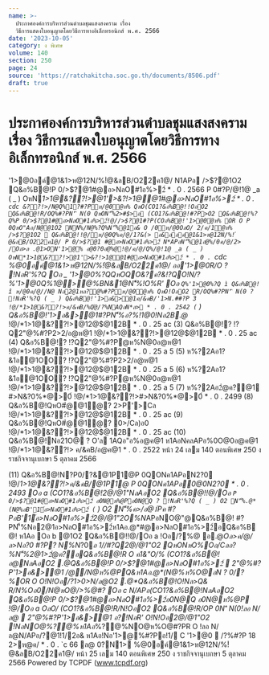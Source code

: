 ```yaml
---
name: >-
  ประกาศองค์การบริหารส่วนตำบลชุมแสงสงคราม เรื่อง
  วิธีการแสดงใบอนุญาตโดยวิธีการทางอิเล็กทรอนิกส์ พ.ศ. 2566
date: '2023-10-05'
category: ง พิเศษ
volume: 140
section: 250
page: 24
source: 'https://ratchakitcha.soc.go.th/documents/8506.pdf'
draft: true
---
```


# ประกาศองค์การบริหารส่วนตำบลชุมแสงสงคราม เรื่อง วิธีการแสดงใบอนุญาตโดยวิธีการทางอิเล็กทรอนิกส์ พ.ศ. 2566

'1>@0อค์@1&1>ห@12N/%!ํ@&ลB/O22ค1@/ N1APอ />$?@1O2 Q&อ%B@!P 0/>$?@1#@อ>NลO#1อ%>2์ * . 0 . 2566 P 0#?P/@!1@ _a ( _ ) OหN*1>1@&??!>@1'>&?!>1@@1#@อ>NลO#1อ%>2์ * . 0 . `cdc &??!>/N@Q%1?#?Pห/@0ํ@ห% QหO(CO1?&อ%B@!!OอO2 Q&อ%B@!R/OQ%#?PN'ิ N(0 QหON'็%2>#$>อ (CO1?&อ%B@!#?P>O2 Q&อ%B@!%?Q%P 0/>$?@1#@อ>NลO#1อ%>2์!@//>$?@1#?P(COอ%B@!'1>@0ํ@ห% OR O P 0QหO"Aอ/N@@1O2 NN%/N@%?Q%N'็%@1อ& O /0ห/@0OลO/ 2/ค/1ํ@ห% />$?@1O2  Q&อ%B@!!@/ห/@0Q%ค/@/1?&(> อ&ออค์@1&1>ห@12N/%!ํ@&ลB/O22ค1@/ P 0/>$?@1 #@อ>NลO#1อ%>2์ N*APอN'็%@1อํ@%/0ค/@/2> /Oล>ล .@1>ON'1>@% อ@0?0อํ@%@!@/ค/@/Q%/@!1@ _a ( _ ) OหN*1>1@&??!>@1'>&?!>1@@1#@อ>NลO#1อ%>2์ * . 0 . `cdc %@0อค์@1&1>ห@12N/%!ํ@&ลB/O22ค1@/ ออ'1>@0R/O ? !NอR'%?Q Oอ _ '1>@0%?QQหOQO&?ค?&!?QO!N/?%'1>@0Q%1@>@%BN&1@N'็%!O%R' Oอ ` Q%'1>@0%?Q ì Q&อ%B@! î ห/@0ค/@//N@ Nอ2@1หล?@%#?Pห/@0ํ@ห% QหO!OอO2 R/OQ%#?PN'ิ N(0 ? !NอR'%?Q ( _ ) Q&อ%B@!'1>อ&>@1ค/&คB/'1>N.##?P 3 !@/*1>1@&??!>ค/&คB/%Qํ@/?%NAQอN*ล> * . 0 . 2542 ( ` ) Q&อ%B@!'1>อ&>@1#?PN'็%อ?%!1@0!Nอ2B.@* !@/*1>1@&??!>@12@$@12B * . 0 . 25 ac (3) Q&อ%B@!? !?Q2"@%#?P2>2/อ@ห@1 !@/*1>1@&??!>@12@$@12B * . 0 . 25 ac (4) Q&อ%B@!? !?Q2"@%#?Pํ@ห%N@0อ@ห@1 !@/*1>1@&??!>@12@$@12B * . 0 . 25 a 5 (5) ห%?2Aอ1?&1อ@1OO? !?Q2"@%#?P2>2/อ@ห@1 !@/*1>1@&??!>@12@$@12B * . 0 . 25 a 5 (6) ห%?2Aอ1?&1อ@1OO? !?Q2"@%#?Pํ@ห%N@0อ@ห@1 !@/*1>1@&??!>@12@$@12B * . 0 . 25 a 5 (7) ห%?2Aอ2ํ@ค?@1 #>N&?0%*@>0์ !@/*1>1@&??!>#>N&?0%*@>0์ * . 0 . 2499 (8) Q&อ%B@!QหO#ํ@@1ํ@? 2>P'>Cล !@/*1>1@&??!>@12@$@12B * . 0 . 25 ac (9) Q&อ%B@!QหO#ํ@@1ํ@? 0>/Cล)อ0 !@/*1>1@&??!>@12@$@12B * . 0 . 25 ac (10) Q&อ%B@!Nอ21O@ ? O'ล 1AQอ"อ%อ@ค@1 ห1AอNคลAPอ%0O@0อ@ค@1 !@/*1>1@&??!> ค/&คB/อ@ค@1 * . 0 . 2522 หน้า 24 เลม 140 ตอนพิเศษ 250 ง ราชกิจจานุเบกษา 5 ตุลาคม 2566

(11) Q&อ%B@!N?P0/?&@1P1@P 0QONค1APอN2?0 !@/*1>1@&??!>ค/&คB/@1P1@ P 0QONค1APอ0@0N2?0 * . 0 . 2493 Oอ a (CO1?&อ%B@!2@/@1"NลAอO2 Q&อ%B@!!@/Oอ ` P 0/>$?@1#@อ>NลO#1อ%>2์ อ0N@ห%@Pอ0N@Q ? !NอR'%?Q ( _ ) O2 N'็%.@*(N@%อB'1์อ>NลO#1อ%>2์ ( ` ) O2 N'็%ค>/อ@1์Pค #?PอB'1์อ>NลO#1อ%>2์2@/@1"2O%N*APอNO@"@Q&อ%B@! #?PN'็%Nอ2@1อ>NลO#1อ%>2์ห1Aอ.@*#@อ>NลO#1อ%>2์อQ&อ%B@! ห1Aอ Oอ b @1O2 Q&อ%B@!!@/Oอ a !Oอ/?%@ อ.@*Oล>ค/@/ล>Nอ?0 #?P? N%N*?0*อ 1//#?Q2@/@1"O2 QหONหO%Oอ/Cลอ?%N'็%2@1>2ํ@ค?อQ&อ%B@!R O ค1&"O/% (CO1?&อ%B@!อ@NลAอO2 .@*Q&อ%B@!P 0/>$?@1#@อ>NลO#1อ%>2์  2"@%#?P'1>อ&>@1 /@/N@ห%@PQ&ห1Aอ.@*(N@%ห%O@อN ? 0/?%OR O O!N!Oอ/?1>0>N/ล@O2 .@*Q&อ%B@!O!Nล>Q& R/N%Oอ0/N@หO@/>%@#? Oอ c N/APอ(CO1?&อ%B@!NลAอO2 Q&อ%B@!P 0/>$?@1#@อ>NลO#1อ%>2์อ0N@Q อ0N@ห%@P !@/Oอ a OลO/ (CO1?&อ%B@!R/N!OอO2 Q&อ%B@!R/OP 0N'ิ N(0!ลอ N/ล@  2"@%#?P'1>อ&>@1 อ?!NอR' O!N!Oอ2@/@1"O2 !NอNO@*%?@%ห1Aอ*%?@%NO@ห%O@#?PR O !ลอ N/ล@N/APอ/?@1!1/2อ& ห1Aอ!Nอ'1>@%#?Pอ!1/ C '1>@0  /?%#?P 18 2>ห@ค/ * . 0 . `c 66 ล@ 0?N1> %@0อค์@1&1>ห@12N/%!ํ@&ลB/O22ค1@/ หน้า 25 เลม 140 ตอนพิเศษ 250 ง ราชกิจจานุเบกษา 5 ตุลาคม 2566 Powered by TCPDF (www.tcpdf.org)
